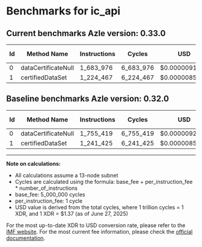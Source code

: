 # Benchmarks for ic_api

## Current benchmarks Azle version: 0.33.0
| Id | Method Name | Instructions | Cycles | USD | USD/Million Calls | Change |
|-----------|-------------|------------|--------|-----|--------------|-------|
| 0 | dataCertificateNull | 1_683_976 | 6_683_976 | $0.0000091570 | $9.15 | <font color="green">-71_443</font> |
| 1 | certifiedDataSet | 1_224_467 | 6_224_467 | $0.0000085275 | $8.52 | <font color="green">-16_958</font> |

## Baseline benchmarks Azle version: 0.32.0
| Id | Method Name | Instructions | Cycles | USD | USD/Million Calls |
|-----------|-------------|------------|--------|-----|--------------|
| 0 | dataCertificateNull | 1_755_419 | 6_755_419 | $0.0000092549 | $9.25 |
| 1 | certifiedDataSet | 1_241_425 | 6_241_425 | $0.0000085508 | $8.55 |



---

**Note on calculations:**
- All calculations assume a 13-node subnet
- Cycles are calculated using the formula: base_fee + per_instruction_fee \* number_of_instructions
- base_fee: 5_000_000 cycles
- per_instruction_fee: 1 cycle
- USD value is derived from the total cycles, where 1 trillion cycles = 1 XDR, and 1 XDR = $1.37 (as of June 27, 2025)

For the most up-to-date XDR to USD conversion rate, please refer to the [IMF website](https://www.imf.org/external/np/fin/data/rms_sdrv.aspx).
For the most current fee information, please check the [official documentation](https://internetcomputer.org/docs/references/cycles-cost-formulas).